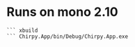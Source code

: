 Runs on mono 2.10
=================

``` git clone https://github.com/antonydenyer/chirpy.git
``` xbuild
``` Chirpy.App/bin/Debug/Chirpy.App.exe
